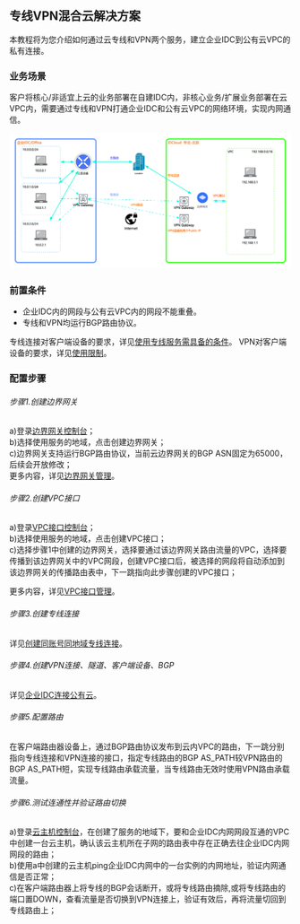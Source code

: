 ## 专线VPN混合云解决方案
本教程将为您介绍如何通过云专线和VPN两个服务，建立企业IDC到公有云VPC的私有连接。

### 业务场景
客户将核心/非适宜上云的业务部署在自建IDC内，非核心业务/扩展业务部署在云VPC内，需要通过专线和VPN打通企业IDC和公有云VPC的网络环境，实现内网通信。<br />

![](../../../../image/Networking/VPN/Introduction/work-with-directconnect.png)

### 前置条件
* 企业IDC内的网段与公有云VPC内的网段不能重叠。
* 专线和VPN均运行BGP路由协议。

专线连接对客户端设备的要求，详见[使用专线服务需具备的条件](https://docs.jdcloud.com/cn/direct-connection/product-overview)。
VPN对客户端设备的要求，详见[使用限制](../Introduction/Restrictions.md)。

### 配置步骤
###### 步骤1.创建边界网关

a)登录[边界网关控制台](https://cns-console.jdcloud.com/host/borderGateway/list)；  <br />
b)选择使用服务的地域，点击创建边界网关；<br />
c)边界网关支持运行BGP路由协议，当前云边界网关的BGP ASN固定为65000，后续会开放修改；<br />
更多内容，详见[边界网关管理](../Operation-Guide/Border-Gateway-Management/Border-Gateway-Configuration.md)。

###### 步骤2.创建VPC接口
a)登录[VPC接口控制台](https://cns-console.jdcloud.com/host/vpcAttachment/list)；  <br />
b)选择使用服务的地域，点击创建VPC接口；<br />
c)选择步骤1中创建的边界网关，选择要通过该边界网关路由流量的VPC，选择要传播到该边界网关中的VPC网段，创建VPC接口后，被选择的网段将自动添加到该边界网关的传播路由表中，下一跳指向此步骤创建的VPC接口；<br />

更多内容，详见[VPC接口管理](../Operation-Guide/Border-Gateway-Management/VPC-Attachment-Configuration.md)。

###### 步骤3.创建专线连接
详见[创建同账号同地域专线连接](https://docs.jdcloud.com/cn/direct-connection/connect-to-the-same-account-or-region-direct-connetct)。

###### 步骤4.创建VPN连接、隧道、客户端设备、BGP
详见[企业IDC连接公有云](../Getting-Started/Connection-Into-On-Premise.md)。

###### 步骤5.配置路由
在客户端路由器设备上，通过BGP路由协议发布到云内VPC的路由，下一跳分别指向专线连接和VPN连接的接口，指定专线路由的BGP AS_PATH较VPN路由的BGP AS_PATH短，实现专线路由承载流量，当专线路由无效时使用VPN路由承载流量。

###### 步骤6.测试连通性并验证路由切换
a)登录[云主机控制台](https://cns-console.jdcloud.com/host/compute/list)，在创建了服务的地域下，要和企业IDC内网网段互通的VPC中创建一台云主机，确认该云主机所在子网的路由表中存在正确去往企业IDC内网网段的路由；  <br />
b)使用a中创建的云主机ping企业IDC内网中的一台实例的内网地址，验证内网通信是否正常；<br />
c)在客户端路由器上将专线的BGP会话断开，或将专线路由摘除,或将专线路由的端口置DOWN，查看流量是否切换到VPN连接上，验证有效后，再将流量切回到专线路由上；<br />
